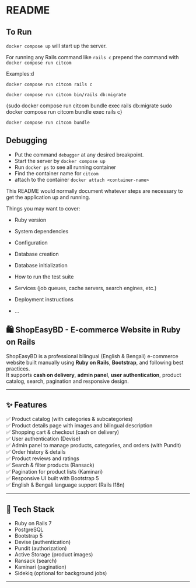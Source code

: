 # README

## To Run
`docker compose up` will start up the server.

For running any Rails command like `rails c` prepend the command with `docker compose run citcom`

Examples:d
```
docker compose run citcom rails c
```
```
docker compose run citcom bin/rails db:migrate
```

{sudo docker compose run citcom bundle exec rails db:migrate
sudo docker compose run citcom bundle exec rails c}


```
docker compose run citcom bundle
```

## Debugging
- Put the command `debugger` at any desired breakpoint.
- Start the server by `docker compose up`
- Run `docker ps` to see all running container
- Find the container name for `citcom`
- attach to the container `docker attach <container-name>`



This README would normally document whatever steps are necessary to get the
application up and running.

Things you may want to cover:

* Ruby version

* System dependencies

* Configuration

* Database creation

* Database initialization

* How to run the test suite

* Services (job queues, cache servers, search engines, etc.)

* Deployment instructions

* ...
## 🛍️ ShopEasyBD - E-commerce Website in Ruby on Rails

ShopEasyBD is a professional bilingual (English & Bengali) e-commerce website built manually using **Ruby on Rails**, **Bootstrap**, and following best practices.  
It supports **cash on delivery**, **admin panel**, **user authentication**, product catalog, search, pagination and responsive design.

---

## ✨ Features

✅ Product catalog (with categories & subcategories)  
✅ Product details page with images and bilingual description  
✅ Shopping cart & checkout (cash on delivery)  
✅ User authentication (Devise)  
✅ Admin panel to manage products, categories, and orders (with Pundit)  
✅ Order history & details  
✅ Product reviews and ratings  
✅ Search & filter products (Ransack)  
✅ Pagination for product lists (Kaminari)  
✅ Responsive UI built with Bootstrap 5  
✅ English & Bengali language support (Rails I18n)

---

## 🧰 Tech Stack

- Ruby on Rails 7
- PostgreSQL
- Bootstrap 5
- Devise (authentication)
- Pundit (authorization)
- Active Storage (product images)
- Ransack (search)
- Kaminari (pagination)
- Sidekiq (optional for background jobs)

---


